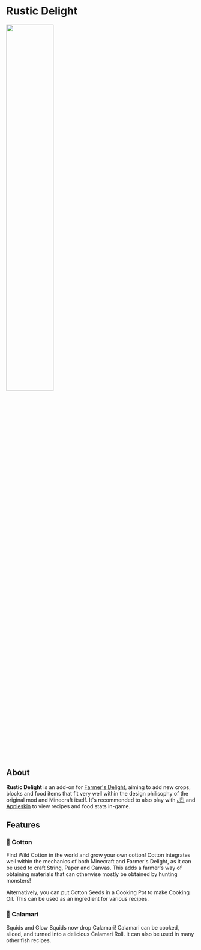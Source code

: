# Rustic Delight

<img src="https://imgur.com/AqMCmwC.png" width="50%">

## About

**Rustic Delight** is an add-on for <a href="https://www.curseforge.com/minecraft/mc-mods/farmers-delight">Farmer's Delight</a>, aiming to add new crops, blocks and food items that fit very well within the design philisophy of the original mod and Minecraft itself.
It's recommended to also play with <a href="https://www.curseforge.com/minecraft/mc-mods/jei">JEI</a> and <a href="https://www.curseforge.com/minecraft/mc-mods/appleskin">Appleskin</a> to view recipes and food stats in-game.

##  Features
### 🌼 Cotton
Find Wild Cotton in the world and grow your own cotton! Cotton integrates well within the mechanics of both Minecraft and Farmer's Delight, as it can be used to craft String, Paper and Canvas.
This adds a farmer's way of obtaining materials that can otherwise mostly be obtained by hunting monsters! 

Alternatively, you can put Cotton Seeds in a Cooking Pot to make Cooking Oil. This can be used as an ingredient for various recipes.


### 🦑 Calamari
Squids and Glow Squids now drop Calamari! Calamari can be cooked, sliced, and turned into a delicious Calamari Roll. It can also be used in many other fish recipes.
